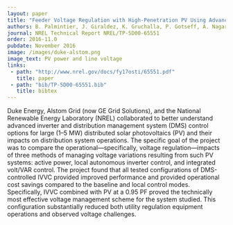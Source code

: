 ```yaml
---
layout: paper
title: "Feeder Voltage Regulation with High-Penetration PV Using Advanced Inverters and a Distribution Management System: A Duke Energy Case Study"
authors: B. Palmintier, J. Giraldez, K. Gruchalla, P. Gotseff, A. Nagarajan, T. Harris, B. Bugbee, M. Baggu, J. Gantz, and E. Boardman
journal: NREL Technical Report NREL/TP-5D00-65551
order: 2016-11.0
pubdate: November 2016 
image: /images/duke-alstom.png
image_text: PV power and line voltage
links:
 - path: "http://www.nrel.gov/docs/fy17osti/65551.pdf"
   title: paper
 - path: "bib/TP-5D00-65551.bib"
   title: bibtex
---
```


Duke Energy, Alstom Grid (now GE Grid Solutions), and the National Renewable Energy Laboratory (NREL) collaborated to better understand advanced inverter and distribution management system (DMS) control options for large (1–5 MW) distributed solar photovoltaics (PV) and their impacts on distribution system operations. The specific goal of the project was to compare the operational—specifically, voltage regulation—impacts of three methods of managing voltage variations resulting from such PV systems: active power, local autonomous inverter control, and integrated volt/VAR control. The project found that all tested configurations of DMS-controlled IVVC provided improved performance and provided operational cost savings compared to the baseline and local control modes. Specifically, IVVC combined with PV at a 0.95 PF proved the technically most effective voltage management scheme for the system studied. This configuration substantially reduced both utility regulation equipment operations and observed voltage challenges.
